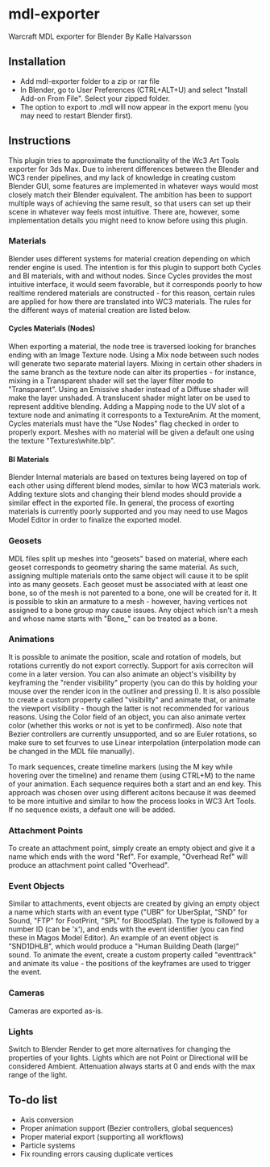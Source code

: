 # mdl-exporter
Warcraft MDL exporter for Blender
By Kalle Halvarsson

## Installation
* Add mdl-exporter folder to a zip or rar file
* In Blender, go to User Preferences (CTRL+ALT+U) and select "Install Add-on From File". Select your zipped folder.
* The option to export to .mdl will now appear in the export menu (you may need to restart Blender first).

## Instructions
This plugin tries to approximate the functionality of the Wc3 Art Tools exporter for 3ds Max. Due to inherent differences between the Blender and WC3 render pipelines, and my lack of knowledge in creating custom Blender GUI, some features are implemented in whatever ways would most closely match their Blender equivalent. The ambition has been to support multiple ways of achieving the same result, so that users can set up their scene in whatever way feels most intuitive. There are, however, some implementation details you might need to know before using this plugin.

### Materials
Blender uses different systems for material creation depending on which render engine is used. The intention is for this plugin to support both Cycles and BI materials, with and without nodes. Since Cycles provides the most intuitive interface, it would seem favorable, but it corresponds poorly to how realtime rendered materials are constructed - for this reason, certain rules are applied for how there are translated into WC3 materials. The rules for the different ways of material creation are listed below.

#### Cycles Materials (Nodes)
When exporting a material, the node tree is traversed looking for branches ending with an Image Texture node. Using a Mix node between such nodes will generate two separate material layers. Mixing in certain other shaders in the same branch as the texture node can alter its properties - for instance, mixing in a Transparent shader will set the layer filter mode to "Transparent". Using an Emissive shader instead of a Diffuse shader will make the layer unshaded. A translucent shader might later on be used to represent additive blending. Adding a Mapping node to the UV slot of a texture node and animating it corresponts to a TextureAnim. At the moment, Cycles materials must have the "Use Nodes" flag checked in order to properly export. Meshes with no material will be given a default one using the texture "Textures\white.blp".

#### BI Materials
Blender Internal materials are based on textures being layered on top of each other using different blend modes, similar to how WC3 materials work. Adding texture slots and changing their blend modes should provide a similar effect in the exported file. In general, the process of exorting materials is currently poorly supported and you may need to use Magos Model Editor in order to finalize the exported model.

### Geosets
MDL files split up meshes into "geosets" based on material, where each geoset corresponds to geometry sharing the same material. As such, assigning multiple materials onto the same object will cause it to be split into as many geosets. Each geoset must be associated with at least one bone, so of the mesh is not parented to a bone, one will be created for it. It is possible to skin an armature to a mesh - however, having vertices not assigned to a bone group may cause issues. Any object which isn't a mesh and whose name starts with "Bone_" can be treated as a bone. 

### Animations
It is possible to animate the position, scale and rotation of models, but rotations currently do not export correctly. Support for axis correciton will come in a later version. You can also animate an object's visibility by keyframing the "render visibility" property (you can do this by holding your mouse over the render icon in the outliner and pressing I). It is also possible to create a custom property called "visibility" and animate that, or animate the viewport visibility - though the latter is not recommended for various reasons. Using the Color field of an object, you can also animate vertex color (whether this works or not is yet to be confirmed). Also note that Bezier controllers are currently unsupported, and so are Euler rotations, so make sure to set fcurves to use Linear interpolation (interpolation mode can be changed in the MDL file manually).

To mark sequences, create timeline markers (using the M key while hovering over the timeline) and rename them (using CTRL+M) to the name of your animation. Each sequence requires both a start and an end key. This approach was chosen over using different acitons because it was deemed to be more intuitive and similar to how the process looks in WC3 Art Tools. If no sequence exists, a default one will be added. 

### Attachment Points
To create an attachment point, simply create an empty object and give it a name which ends with the word "Ref". For example, "Overhead Ref" will produce an attachment point called "Overhead". 

### Event Objects
Similar to attachments, event objects are created by giving an empty object a name which starts with an event type ("UBR" for UberSplat, "SND" for Sound, "FTP" for FootPrint, "SPL" for BloodSplat). The type is followed by a number ID (can be 'x'), and ends with the event identifier (you can find these in Magos Model Editor). An example of an event object is "SND1DHLB", which would produce a "Human Building Death (large)" sound. To animate the event, create a custom property called "eventtrack" and animate its value - the positions of the keyframes are used to trigger the event. 

### Cameras
Cameras are exported as-is. 

### Lights
Switch to Blender Render to get more alternatives for changing the properties of your lights. Lights which are not Point or Directional will be considered Ambient. Attenuation always starts at 0 and ends with the max range of the light. 


## To-do list
* Axis conversion
* Proper animation support (Bezier controllers, global sequences)
* Proper material export (supporting all workflows)
* Particle systems
* Fix rounding errors causing duplicate vertices



